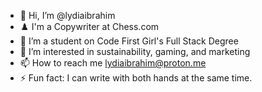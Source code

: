 - 👋 Hi, I’m @lydiaibrahim
- ♟️ I'm a Copywriter at Chess.com
- 💞️ I’m a student on Code First Girl's Full Stack Degree
- 👀 I’m interested in sustainability, gaming, and marketing
- 📫 How to reach me lydiaibrahim@proton.me
- ⚡ Fun fact: I can write with both hands at the same time.

<!---
lydiaibrahim/lydiaibrahim is a ✨ special ✨ repository because its `README.md` (this file) appears on your GitHub profile.
You can click the Preview link to take a look at your changes.
--->
